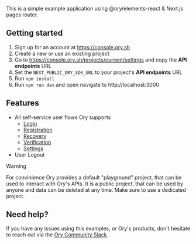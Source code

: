 This is a simple example application using @ory/elements-react & Next.js pages
router.

## Getting started

1. Sign up for an account at https://console.ory.sh
2. Create a new or use an existing project
3. Go to https://console.ory.sh/projects/current/settings and copy the **API
   endpoints** URL
4. Set the `NEXT_PUBLIC_ORY_SDK_URL` to your project's **API endpoints** URL
5. Run `npm install`
6. Run `npm run dev` and open navigate to http://localhost:3000

## Features

- All self-service user flows Ory supports
  - [Login](http://localhost:3000/auth/login)
  - [Registration](http://localhost:3000/auth/registration)
  - [Recovery](http://localhost:3000/auth/recovery)
  - [Verification](http://localhost:3000/auth/verification)
  - [Settings](http://localhost:3000/settings)
- User Logout

<!-- prettier-ignore-start -->
> [!WARNING]
> For convinience Ory provides a default "playground" project, that
> can be used to interact with Ory's APIs. It is a public project, that can be
> used by anyone and data can be deleted at any time. Make sure to use a
> dedicated project.
<!-- prettier-ignore-end -->

## Need help?

If you have any issues using this examples, or Ory's products, don't hesitate to
reach out via the [Ory Community Slack](https://slack.ory.sh).
